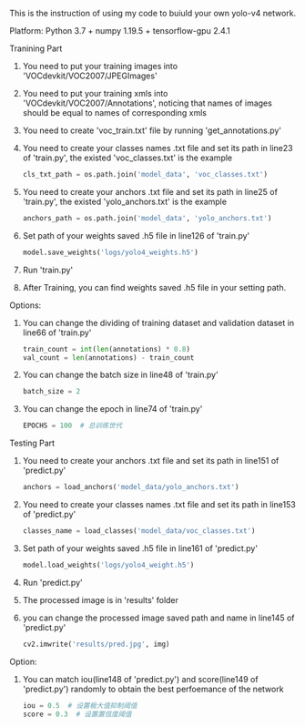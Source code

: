This is the instruction of using my code to buiuld your own yolo-v4 network.

Platform: Python 3.7 + numpy 1.19.5 + tensorflow-gpu 2.4.1

Tranining Part
1. You need to put your training images into 'VOCdevkit/VOC2007/JPEGImages'

2. You need to put your training xmls into 'VOCdevkit/VOC2007/Annotations', noticing that names of images should be equal to names of corresponding xmls

3. You need to create 'voc_train.txt' file by running 'get_annotations.py'

4. You need to create your classes names .txt file and set its path in line23 of  'train.py', the existed 'voc_classes.txt' is the example

   ```python
   cls_txt_path = os.path.join('model_data', 'voc_classes.txt')
   ```

5. You need to create your anchors .txt file and set its path in line25 of  'train.py', the existed 'yolo_anchors.txt' is the example

   ```python
   anchors_path = os.path.join('model_data', 'yolo_anchors.txt')
   ```

6. Set path of your weights saved .h5 file in line126 of 'train.py' 

   ```python
   model.save_weights('logs/yolo4_weights.h5')
   ```

7. Run 'train.py'

8. After Training, you can find weights saved .h5 file in your setting path.

Options:
1. You can change the dividing of training dataset and validation dataset in line66 of 'train.py'

   ```python
   train_count = int(len(annotations) * 0.8)
   val_count = len(annotations) - train_count
   ```

2. You can change the batch size in line48 of 'train.py'

   ```python
   batch_size = 2
   ```

3. You can change the epoch in line74 of 'train.py'

   ```python
   EPOCHS = 100  # 总训练世代
   ```

Testing Part
1. You need to create your anchors .txt file and set its path in line151 of 'predict.py'

   ```python
   anchors = load_anchors('model_data/yolo_anchors.txt')
   ```

2. You need to create your classes names .txt file and set its path in line153 of 'predict.py'

   ```python
   classes_name = load_classes('model_data/voc_classes.txt')
   ```

3. Set path of your weights saved .h5 file in line161 of 'predict.py' 

   ```python
   model.load_weights('logs/yolo4_weight.h5')
   ```

4. Run 'predict.py'

5. The processed image is in 'results' folder

6. you can change the processed image saved path and name in line145 of 'predict.py'

   ```python
   cv2.imwrite('results/pred.jpg', img)
   ```

Option:
1. You can match iou(line148 of 'predict.py') and score(line149 of 'predict.py') randomly to obtain the best perfoemance of the network

   ```python
   iou = 0.5  # 设置极大值抑制阈值
   score = 0.3  # 设置置信度阈值
   ```

   